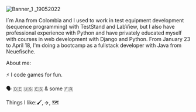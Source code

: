 ![Banner_1 _19052022](https://user-images.githubusercontent.com/81617975/169380981-6aed4abf-bea3-431a-a8f1-6158bd82def6.png)

I´m Ana from Colombia and I used to work in test equipment development (sequence programming) with TestStand and LabView, but I also have professional experience with Python and have privately educated myself with courses in web development with Django and Python. From January 23 to April 18, I'm doing a bootcamp as a fullstack developer with Java from Neuefische.

About me: 

⚡ I code games for fun.

🗣️ :de: 🇺🇸 :es: & some 🇫🇷

Things I like:🖌️, ✈️, :world_map:


<!--
**Anmavel/Anmavel** is a ✨ _special_ ✨ repository because its `README.md` (this file) appears on your GitHub profile.

Here are some ideas to get you started:

- 🔭 I’m currently working on ...
- 🌱 I’m currently learning ...
- 👯 I’m looking to collaborate on ...
- 🤔 I’m looking for help with ...
- 💬 Ask me about ...
- 📫 How to reach me: ...
- 😄 Pronouns: ...
- ⚡ Fun fact: ...
-->

